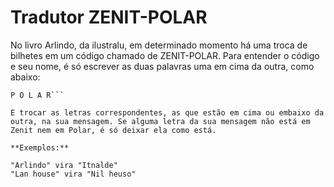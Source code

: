 # Tradutor ZENIT-POLAR

No livro Arlindo, da ilustralu, em determinado momento há uma troca de bilhetes em um código chamado de ZENIT-POLAR. Para entender o código e seu nome, é só escrever as duas palavras uma em cima da outra, como abaixo:

```Z E N I T
P O L A R```

E trocar as letras correspondentes, as que estão em cima ou embaixo da outra, na sua mensagem. Se alguma letra da sua mensagem não está em Zenit nem em Polar, é só deixar ela como está.

**Exemplos:** 

"Arlindo" vira "Itnalde"
"Lan house" vira "Nil heuso"

